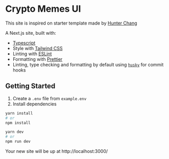 # Crypto Memes UI

This site is inspired on starter template made by [Hunter Chang](https://github.com/ChangoMan/nextjs-typescript-mdx-blog)

A Next.js site, built with:

- [Typescript](https://www.typescriptlang.org/)
- Style with [Tailwind CSS](https://tailwindcss.com/)
- Linting with [ESLint](https://eslint.org/)
- Formatting with [Prettier](https://prettier.io/)
- Linting, type checking and formatting by default using [`husky`](https://github.com/typicode/husky) for commit hooks

## Getting Started

1. Create a `.env` file from `example.env`
2. Install dependencies

```bash
yarn install
# or
npm install

yarn dev
# or
npm run dev
```

Your new site will be up at http://localhost:3000/
